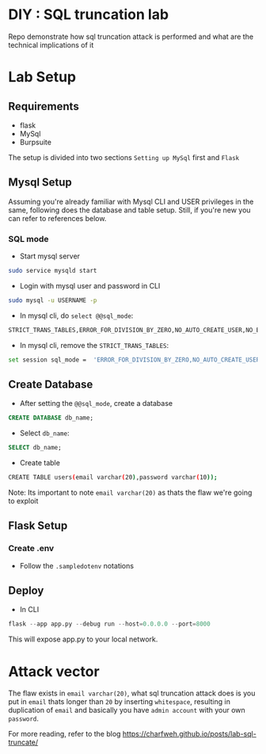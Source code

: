 # DIY : SQL truncation lab

Repo demonstrate how sql truncation attack is performed and what are the technical implications of it

# Lab Setup

## Requirements
- flask
- MySql
- Burpsuite

The setup is divided into two sections `Setting up MySql` first and `Flask `
## Mysql Setup

Assuming you're already familiar with Mysql CLI and USER privileges in the same, following does the database and table setup. Still, if you're new you can refer to references below.

### SQL mode
- Start mysql server
```bash
sudo service mysqld start
```
- Login with mysql user and password in CLI
```bash
sudo mysql -u USERNAME -p
```
- In mysql cli, do `select @@sql_mode`:
```bash
STRICT_TRANS_TABLES,ERROR_FOR_DIVISION_BY_ZERO,NO_AUTO_CREATE_USER,NO_ENGINE_SUBSTITUTION
```
- In mysql cli, remove the `STRICT_TRANS_TABLES`:
```bash
set session sql_mode =  'ERROR_FOR_DIVISION_BY_ZERO,NO_AUTO_CREATE_USER,NO_ENGINE_SUBSTITUTION';
```

## Create Database
- After setting the `@@sql_mode`, create a database
```sql
CREATE DATABASE db_name;
```

- Select `db_name`:
```sql
SELECT db_name;
```

- Create table
```bash
CREATE TABLE users(email varchar(20),password varchar(10));
```
Note: Its important to note `email varchar(20)` as thats the flaw we're going to exploit


## Flask Setup

### Create .env 
- Follow the `.sampledotenv` notations

## Deploy

- In CLI
```python
flask --app app.py --debug run --host=0.0.0.0 --port=8000
```
This will expose app.py to your local network.


# Attack vector

The flaw exists in `email varchar(20)`, what sql truncation attack does is you put in `email` thats longer than `20` by inserting `whitespace`, resulting in duplication of `email` and basically you have `admin account` with your own `password`. 

For more reading, refer to the blog https://charfweh.github.io/posts/lab-sql-truncate/




